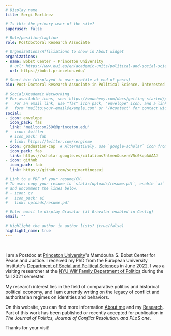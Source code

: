 ```yaml
---
# Display name
title: Sergi Martínez

# Is this the primary user of the site?
superuser: false

# Role/position/tagline
role: Postdoctoral Research Associate

# Organizations/Affiliations to show in About widget
organizations:
- name: Bobst Center - Princeton University
  # url: https://www.eui.eu/en/academic-units/political-and-social-sciences
  url: https://bobst.princeton.edu/ 

# Short bio (displayed in user profile at end of posts)
bio: Post-Doctoral Research Associate in Political Science. Interested in the legacy of conflict and authoritarian regimes.
 
# Social/Academic Networking
# For available icons, see: https://wowchemy.com/docs/getting-started/page-builder/#icons
#   For an email link, use "fas" icon pack, "envelope" icon, and a link in the
#   form "mailto:your-email@example.com" or "/#contact" for contact widget.
social:
- icon: envelope
  icon_pack: fas
  link: 'mailto:sm2596@princeton.edu'
# - icon: twitter
  # icon_pack: fab
  # link: https://twitter.com/sergisme
- icon: graduation-cap  # Alternatively, use `google-scholar` icon from `ai` icon pack
  icon_pack: fas
  link: https://scholar.google.es/citations?hl=en&user=V5c0kqoAAAAJ
- icon: github
  icon_pack: fab
  link: https://github.com/sergimartinezeui

# Link to a PDF of your resume/CV.
# To use: copy your resume to `static/uploads/resume.pdf`, enable `ai` icons in `params.toml`, 
# and uncomment the lines below.
# - icon: cv
#   icon_pack: ai
#   link: uploads/resume.pdf

# Enter email to display Gravatar (if Gravatar enabled in Config)
email: ""

# Highlight the author in author lists? (true/false)
highlight_name: true
---
```


<font color="white"> . </font>

I am a Postdoc at [Princeton University](https://politics.princeton.edu/)'s Mamdouha S. Bobst Center for Peace and Justice. I received my PhD from the European University Institute's [Department of Social and Political Sciences](https://www.eui.eu/en/academic-units/political-and-social-sciences) in June 2022. I was a visiting researcher at the [NYU Wilf Family Department of Politics](https://as.nyu.edu/departments/politics.html) during the fall 2021 semester.

My research interest lies in the field of comparative politics and historical political economy, and I am currently writing on the legacy of conflict and authoritarian regimes on identities and behaviors. 

On this website, you can find more information [About me](https://sergi-martinez.com/#projects) and my [Research](https://sergi-martinez.com/#featured). Part of this work has been published or recently accepted for publication in *The Journal of Politics, Journal of Conflict Resolution, and PLoS one*.

Thanks for your visit!
